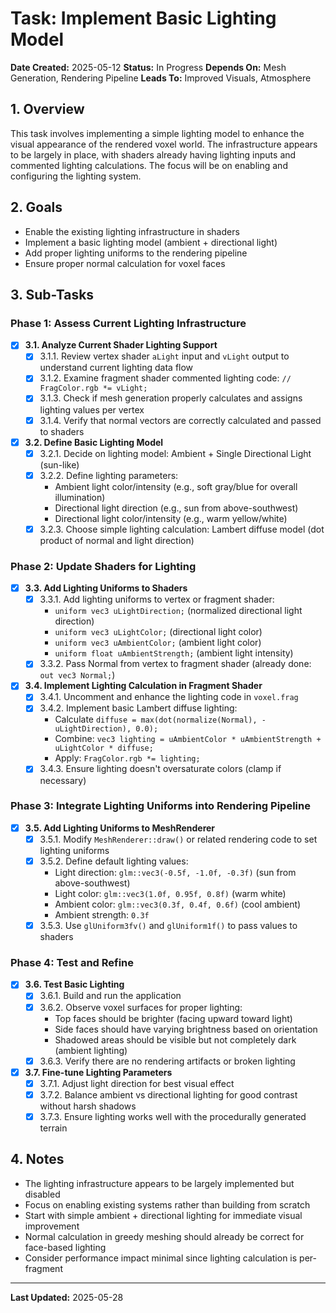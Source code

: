 # Task: Implement Basic Lighting Model

**Date Created:** 2025-05-12
**Status:** In Progress
**Depends On:** Mesh Generation, Rendering Pipeline
**Leads To:** Improved Visuals, Atmosphere

## 1. Overview
This task involves implementing a simple lighting model to enhance the visual appearance of the rendered voxel world. The infrastructure appears to be largely in place, with shaders already having lighting inputs and commented lighting calculations. The focus will be on enabling and configuring the lighting system.

## 2. Goals
*   Enable the existing lighting infrastructure in shaders
*   Implement a basic lighting model (ambient + directional light)
*   Add proper lighting uniforms to the rendering pipeline
*   Ensure proper normal calculation for voxel faces

## 3. Sub-Tasks

### Phase 1: Assess Current Lighting Infrastructure
*   [x] **3.1. Analyze Current Shader Lighting Support**
    *   [x] 3.1.1. Review vertex shader `aLight` input and `vLight` output to understand current lighting data flow
    *   [x] 3.1.2. Examine fragment shader commented lighting code: `// FragColor.rgb *= vLight;`
    *   [x] 3.1.3. Check if mesh generation properly calculates and assigns lighting values per vertex
    *   [x] 3.1.4. Verify that normal vectors are correctly calculated and passed to shaders

*   [x] **3.2. Define Basic Lighting Model**
    *   [x] 3.2.1. Decide on lighting model: Ambient + Single Directional Light (sun-like)
    *   [x] 3.2.2. Define lighting parameters:
        *   Ambient light color/intensity (e.g., soft gray/blue for overall illumination)
        *   Directional light direction (e.g., sun from above-southwest)
        *   Directional light color/intensity (e.g., warm yellow/white)
    *   [x] 3.2.3. Choose simple lighting calculation: Lambert diffuse model (dot product of normal and light direction)

### Phase 2: Update Shaders for Lighting
*   [x] **3.3. Add Lighting Uniforms to Shaders**
    *   [x] 3.3.1. Add lighting uniforms to vertex or fragment shader:
        *   `uniform vec3 uLightDirection;` (normalized directional light direction)
        *   `uniform vec3 uLightColor;` (directional light color)
        *   `uniform vec3 uAmbientColor;` (ambient light color)
        *   `uniform float uAmbientStrength;` (ambient light intensity)
    *   [x] 3.3.2. Pass Normal from vertex to fragment shader (already done: `out vec3 Normal;`)

*   [x] **3.4. Implement Lighting Calculation in Fragment Shader**
    *   [x] 3.4.1. Uncomment and enhance the lighting code in `voxel.frag`
    *   [x] 3.4.2. Implement basic Lambert diffuse lighting:
        *   Calculate `diffuse = max(dot(normalize(Normal), -uLightDirection), 0.0);`
        *   Combine: `vec3 lighting = uAmbientColor * uAmbientStrength + uLightColor * diffuse;`
        *   Apply: `FragColor.rgb *= lighting;`
    *   [x] 3.4.3. Ensure lighting doesn't oversaturate colors (clamp if necessary)

### Phase 3: Integrate Lighting Uniforms into Rendering Pipeline
*   [x] **3.5. Add Lighting Uniforms to MeshRenderer**
    *   [x] 3.5.1. Modify `MeshRenderer::draw()` or related rendering code to set lighting uniforms
    *   [x] 3.5.2. Define default lighting values:
        *   Light direction: `glm::vec3(-0.5f, -1.0f, -0.3f)` (sun from above-southwest)
        *   Light color: `glm::vec3(1.0f, 0.95f, 0.8f)` (warm white)
        *   Ambient color: `glm::vec3(0.3f, 0.4f, 0.6f)` (cool ambient)
        *   Ambient strength: `0.3f`
    *   [x] 3.5.3. Use `glUniform3fv()` and `glUniform1f()` to pass values to shaders

### Phase 4: Test and Refine
*   [x] **3.6. Test Basic Lighting**
    *   [x] 3.6.1. Build and run the application
    *   [x] 3.6.2. Observe voxel surfaces for proper lighting:
        *   Top faces should be brighter (facing upward toward light)
        *   Side faces should have varying brightness based on orientation
        *   Shadowed areas should be visible but not completely dark (ambient lighting)
    *   [x] 3.6.3. Verify there are no rendering artifacts or broken lighting

*   [x] **3.7. Fine-tune Lighting Parameters**
    *   [x] 3.7.1. Adjust light direction for best visual effect
    *   [x] 3.7.2. Balance ambient vs directional lighting for good contrast without harsh shadows
    *   [x] 3.7.3. Ensure lighting works well with the procedurally generated terrain

## 4. Notes
*   The lighting infrastructure appears to be largely implemented but disabled
*   Focus on enabling existing systems rather than building from scratch
*   Start with simple ambient + directional lighting for immediate visual improvement
*   Normal calculation in greedy meshing should already be correct for face-based lighting
*   Consider performance impact minimal since lighting calculation is per-fragment

---
**Last Updated:** 2025-05-28
